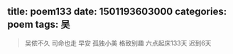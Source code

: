 title: poem133
date: 1501193603000
categories: poem
tags: 吴
---
> 吴侬不久
司命也走
早安
孤独小美
格致别趣
六点起床133天 迟到6天